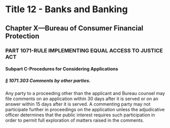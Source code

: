 
# Title 12 - Banks and Banking
## Chapter X—Bureau of Consumer Financial Protection
### PART 1071-RULE IMPLEMENTING EQUAL ACCESS TO JUSTICE ACT
#### Subpart C-Procedures for Considering Applications
##### § 1071.303 Comments by other parties.

Any party to a proceeding other than the applicant and Bureau counsel may file comments on an application within 30 days after it is served or on an answer within 15 days after it is served. A commenting party may not participate further in proceedings on the application unless the adjudicative officer determines that the public interest requires such participation in order to permit full exploration of matters raised in the comments.
